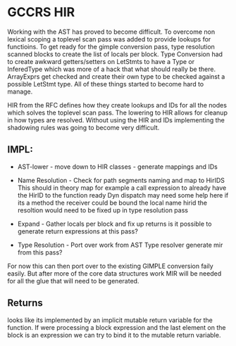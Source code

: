 # GCCRS HIR

Working with the AST has proved to become difficult. To overcome non lexical scoping
a toplevel scan pass was added to provide lookups for functioins. To get ready for the
gimple conversion pass, type resolution scanned blocks to create the list of locals per
block. Type Conversion had to create awkward getters/setters on LetStmts to have a Type or
InferedType which was more of a hack that what should really be there. ArrayExprs get checked
and create their own type to be checked against a possible LetStmt type. All of these things
started to become hard to manage.

HIR from the RFC defines how they create lookups and IDs for all the nodes which solves the toplevel
scan pass. The lowering to HIR allows for cleanup in how types are resolved. Without using
the HIR and IDs implementing the shadowing rules was going to become very difficult.


## IMPL:

* AST-lower - move down to HIR classes - generate mappings and IDs

* Name Resolution - Check for path segments naming and map to HirIDS
  This should in theory map for example a call expression to already have the HirID to the function ready
  Dyn dispatch may need some help here if its a method the receiver could be bound the local name hirid
  the resoltion would need to be fixed up in type resolution pass
  
* Expand - Gather locals per block and fix up returns is it possible to generate return expressions
  at this pass?
  
* Type Resolution - Port over work from AST Type resolver
  generate mir from this pass?


For now this can then port over to the existing GIMPLE conversion faily easily. But after more
of the core data structures work MIR will be needed for all the glue that will need to be generated.


## Returns

looks like its implemented by an implicit mutable return variable for the function. If were processing
a block expression and the last element on the block is an expression we can try to bind it to the mutable
return variable.
